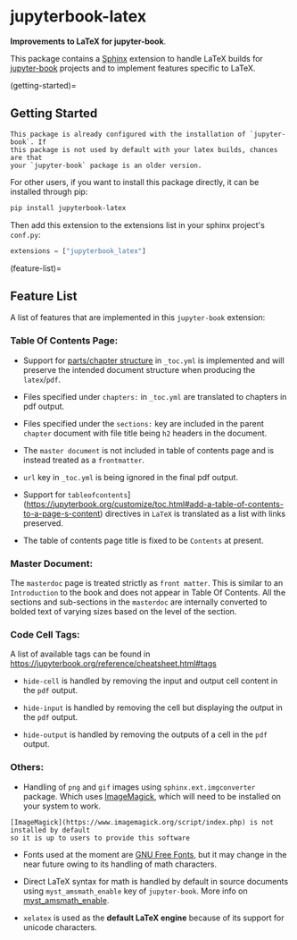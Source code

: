 # jupyterbook-latex

**Improvements to LaTeX for jupyter-book**.

This package contains a [Sphinx](http://www.sphinx-doc.org/en/master/)
extension to handle LaTeX builds for [jupyter-book](https://jupyterbook.org/)
projects and to implement features specific to LaTeX.

(getting-started)=
## Getting Started

```{note}
This package is already configured with the installation of `jupyter-book`. If
this package is not used by default with your latex builds, chances are that
your `jupyter-book` package is an older version.
```

For other users, if you want to install this package directly, it can be installed through pip:

```bash
pip install jupyterbook-latex
```

Then add this extension to the extensions list in your sphinx project's `conf.py`:

```python
extensions = ["jupyterbook_latex"]
```

(feature-list)=
## Feature List

A list of features that are implemented in this `jupyter-book` extension:

### Table Of Contents Page:

* Support for [parts/chapter structure](https://jupyterbook.org/customize/toc.html#defining-chapters-and-parts-in-toc-yml) in `_toc.yml` is implemented and
  will preserve the intended document structure when producing the `latex`/`pdf`.

* Files specified under `chapters:` in `_toc.yml` are translated
  to chapters in pdf output.

* Files specified under the `sections:` key are included
  in the parent `chapter` document with file title being `h2`
  headers in the document.

* The `master document` is not included in table of contents page
  and is instead treated as a `frontmatter`.

* `url` key in `_toc.yml` is being ignored in the final
  pdf output.

* Support for `tableofcontents`](https://jupyterbook.org/customize/toc.html#add-a-table-of-contents-to-a-page-s-content) directives in `LaTeX`
  is translated as a list with links preserved.

* The table of contents page title is fixed to be `Contents` at present.

### Master Document:

The `masterdoc` page is treated strictly as `front matter`. This is similar to an `Introduction` to the book and does not appear in Table Of Contents. All the sections and sub-sections in the `masterdoc` are internally converted to bolded text of varying sizes based on the level of the section.

### Code Cell Tags:

A list of available tags can be found in https://jupyterbook.org/reference/cheatsheet.html#tags

* `hide-cell` is handled by removing the input and output cell content in the `pdf` output.

* `hide-input` is handled by removing the cell but displaying the output in the `pdf` output.

* `hide-output` is handled by removing the outputs of a cell in the `pdf` output.

### Others:

* Handling of `png` and `gif` images using `sphinx.ext.imgconverter` package.
  Which uses [ImageMagick](https://www.imagemagick.org/script/index.php), which
  will need to be installed on your system to work.

```{note}
[ImageMagick](https://www.imagemagick.org/script/index.php) is not installed by default
so it is up to users to provide this software
```

* Fonts used at the moment are [GNU Free Fonts](https://www.gnu.org/software/freefont/),
  but it may change in the near future owing to its handling of math characters.

* Direct LaTeX syntax for math is handled by default in source documents
  using `myst_amsmath_enable` key of `jupyter-book`.
  More info on [myst_amsmath_enable](https://myst-parser.readthedocs.io/en/latest/using/syntax-optional.html#syntax-amsmath).

* `xelatex` is used as the **default LaTeX engine** because of its support for unicode characters.
